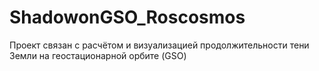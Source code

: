 # ShadowonGSO_Roscosmos

Проект связан с расчётом и визуализацией продолжительности тени Земли на геостационарной орбите (GSO)

